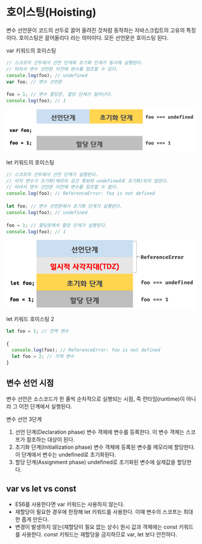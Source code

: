 # 호이스팅(Hoisting)
변수 선언문이 코드의 선두로 끌어 올려진 것처럼 동작하는 자바스크립트의 고유의 특징이다.
호이스팅은 끌어올리다 라는 의미이다.
모든 선언문은 호이스팅 된다.

var 키워드의 호이스팅
```js
// 스코프의 선두에서 선언 단계와 초기화 단계가 동시에 실행된다.
// 따라서 변수 선언문 이전에 변수를 참조할 수 있다.
console.log(foo); // undefined
var foo; // 변수 선언문

foo = 1; // 변수 할당문, 할당 단계가 일어난다.
console.log(foo); // 1
```
![var-lifecycle](./img/var-lifecycle.png)

let 키워드의 호이스팅
```js
// 스코프의 선두에서 선언 단계가 실행된다.
// 아직 변수가 초기화(메모리 공간 확보와 undefined로 초기화)되지 않았다.
// 따라서 변수 선언문 이전에 변수를 참조할 수 없다.
console.log(foo); // ReferenceError: foo is not defined

let foo; // 변수 선언문에서 초기화 단계가 실행된다.
console.log(foo); // undefined

foo = 1; // 할당문에서 할당 단계가 실행된다.
console.log(foo); // 1
```
![let-lifecycle](./img/let-lifecycle.png)

let 키워드 호이스팅 2
```js
let foo = 1; // 전역 변수

{
  console.log(foo); // ReferenceError: foo is not defined
  let foo = 2; // 지역 변수
}
```
## 변수 선언 시점
변수 선언은 소스코드가 한 줄씩 순차적으로 실행되는 시점, 즉 런타임(runtime)이 아니라 그 이전 단계에서 실행된다.

변수 선언 3단계
1. 선언 단계(Declaration phase)
변수 객체에 변수를 등록한다. 이 변수 객체는 스코프가 참조하는 대상이 된다.
2. 초기화 단계(Initiallization phase)
변수 객체에 등록된 변수를 메모리에 할당한다. 이 단계에서 변수는 undefined로 초기화된다.
3. 할당 단계(Assignment phase)
undefined로 초기화된 변수에 실제값을 할당한다.

## var vs let vs const
- ES6를 사용한다면 var 키워드는 사용하지 않는다.
- 재할당이 필요한 경우에 한정해 let 키워드를 사용한다. 이때 변수의 스코프는 최대한 좁게 만든다.
- 변경이 발생하지 않는(재할당이 필요 없는 상수) 원시 값과 객체에는 const 키워드를 사용한다. const 키워드는 재할당을 금지하므로 var, let 보다 안전하다.